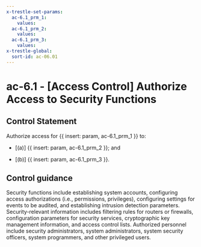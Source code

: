```yaml
---
x-trestle-set-params:
  ac-6.1_prm_1:
    values:
  ac-6.1_prm_2:
    values:
  ac-6.1_prm_3:
    values:
x-trestle-global:
  sort-id: ac-06.01
---
```


# ac-6.1 - \[Access Control\] Authorize Access to Security Functions

## Control Statement

Authorize access for {{ insert: param, ac-6.1_prm_1 }} to:

- \[(a)\] {{ insert: param, ac-6.1_prm_2 }}; and

- \[(b)\] {{ insert: param, ac-6.1_prm_3 }}.

## Control guidance

Security functions include establishing system accounts, configuring access authorizations (i.e., permissions, privileges), configuring settings for events to be audited, and establishing intrusion detection parameters. Security-relevant information includes filtering rules for routers or firewalls, configuration parameters for security services, cryptographic key management information, and access control lists. Authorized personnel include security administrators, system administrators, system security officers, system programmers, and other privileged users.
